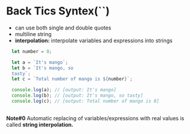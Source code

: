# Back Tics Syntex(``) 

* can use both single and double quotes
* multiline string
* **interpolation:**  interpolate variables and expressions into strings

```javascript
  let number = 8;

  let a = `It's mango`;
  let b = `It's mango, so
  tasty`;
  let c = `Total number of mango is ${number}`;

  console.log(a); // [output: It's mango]
  console.log(b); // [output: It's mango, so tasty]
  console.log(c); // [output: Total number of mango is 8]
  
```

**Note#0** Automatic replacing of variables/expressions with real values 
is called **string interpolation.**


